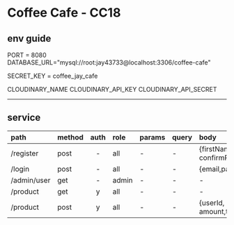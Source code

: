 # Coffee Cafe - CC18

## env guide

PORT = 8080
DATABASE_URL="mysql://root:jay43733@localhost:3306/coffee-cafe"

SECRET_KEY = coffee_jay_cafe

CLOUDINARY_NAME
CLOUDINARY_API_KEY
CLOUDINARY_API_SECRET

---

## service

| path        | method | auth | role  | params | query | body                                                               |
| :---------- | :----- | :--: | :---- | :----- | :---- | :----------------------------------------------------------------- |
| /register   | post   |  -   | all   | -      | -     | {firstName,lastName,phoneNumber,email,password, confirmPassword}   |
| /login      | post   |  -   | all   | -      | -     | {email,password}                                                   |
| /admin/user | get    |  -   | admin | -      | -     | -                                                                  |
| /product    | get    |  y   | all   | -      | -     | -                                                                  |
| /product    | post   |  y   | all   | -      | -     | {userId, productId, amount,total_price,sweetness?,roast?,comment?} |
